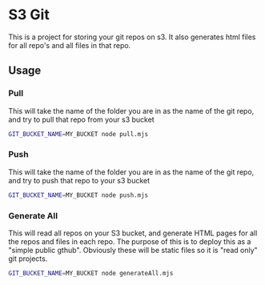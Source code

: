# S3 Git

This is a project for storing your git repos on s3. It also generates html files for all repo's and all files in that repo.

## Usage

### Pull

This will take the name of the folder you are in as the name of the git repo, and try
to pull that repo from your s3 bucket

```bash
GIT_BUCKET_NAME=MY_BUCKET node pull.mjs
```

### Push

This will take the name of the folder you are in as the name of the git repo, and try
to push that repo to your s3 bucket

```bash
GIT_BUCKET_NAME=MY_BUCKET node push.mjs
```

### Generate All

This will read all repos on your S3 bucket, and generate HTML pages for all the repos and files in each repo.
The purpose of this is to deploy this as a "simple public gthub". Obviously these will be static files so it
is "read only" git projects.

```bash
GIT_BUCKET_NAME=MY_BUCKET node generateAll.mjs
```
